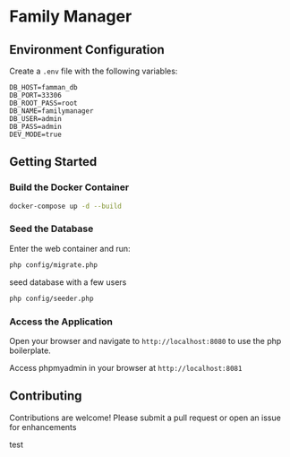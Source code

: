 # Family Manager

## Environment Configuration
Create a `.env` file with the following variables:
```
DB_HOST=famman_db
DB_PORT=33306
DB_ROOT_PASS=root
DB_NAME=familymanager
DB_USER=admin
DB_PASS=admin
DEV_MODE=true
```

## Getting Started

### Build the Docker Container
```bash
docker-compose up -d --build
```

### Seed the Database
Enter the web container and run:
```bash
php config/migrate.php
```
seed database with a few users
```bash
php config/seeder.php
```

### Access the Application
Open your browser and navigate to `http://localhost:8080` to use the php boilerplate.

Access phpmyadmin in your browser at `http://localhost:8081`


## Contributing
Contributions are welcome! Please submit a pull request or open an issue for enhancements


test